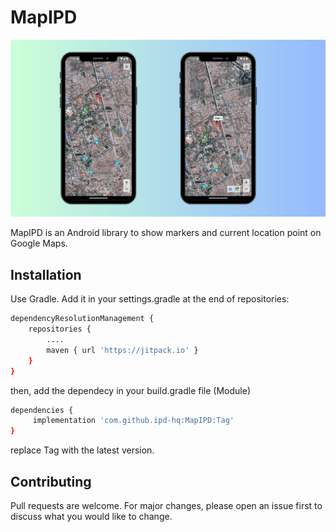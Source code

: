 # MapIPD
![image](https://raw.githubusercontent.com/ipd-hq/MapIPD/master/image-demo.jpeg)

MapIPD is an Android library to show markers and current location point on Google Maps. 

## Installation

Use Gradle. Add it in your settings.gradle at the end of repositories:

```bash
dependencyResolutionManagement {
    repositories {
        ....
        maven { url 'https://jitpack.io' }
    }
}
```
then, add the dependecy in your build.gradle file (Module)
```bash
dependencies {
     implementation 'com.github.ipd-hq:MapIPD:Tag'
}
```
replace Tag with the latest version.


## Contributing

Pull requests are welcome. For major changes, please open an issue first
to discuss what you would like to change.
